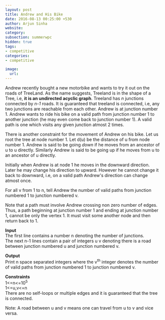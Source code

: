 ```yaml
---
layout: post
title: Andrew and His Bike
date: 2016-08-13 00:25:00 +530
author: Arjun Sinha
website:
category:
subsection: summerwpc
hidden: true
tags:
- competitive
categories:
- competitive

image:
  url: 
---
```

Andrew recently bought a new motorbike and wants to try it out on the roads of TreeLand. As the name suggests, Treeland is in the shape of a Tree, i.e, **it is an undirected acyclic graph**. Treeland has _n_ junctions connected by _n-1_ roads. It is guaranteed that treeland is connected, i.e, any two junctions are reachable from each other. Andrew is at junction number 1. Andrew wants to ride his bike on a valid path from junction number 1 to another junction (he may even come back to junction number 1). A valid path is one which visits any given junction atmost 2 times.  

There is another constraint for the movement of Andrew on his bike. Let us root the tree at node number 1. Let d(u) be the distance of u from node number 1. Andrew is said to be going _down_ if he moves from an ancestor of u to u directly. Similarly Andrew is said to be going up if he moves from u to an ancestor of u directly.  

Initially when Andrew is at node 1 he moves in the downward direction. Later he may change his direction to upward. However he cannot change it back to downward, i.e, on a valid path Andrew's direction can change atmost once.     

For all v from 1 to n, tell Andrew the number of valid paths from junction numbered 1 to junction numbered v.  

Note that a path must involve Andrew crossing non zero number of edges. Thus, a path beginning at junction number 1 and ending at junction number 1, cannot be only the vertex 1. It must visit some another node and then return back to 1.  

**Input**  
The first line contains a number n denoting the number of junctions.  
The next n-1 lines contain a pair of integers u v denoting there is a road between junction numbered u and junction numbered v.  

**Output**  
Print n space separated integers where the v<sup>th</sup> integer denotes the number of valid paths from junction numbered 1 to junction numbered v.    

**Constraints**  
1<=n<=10<sup>5</sup>  
1<=u,v<=n  
There are no self-loops or multiple edges and it is guaranteed that the tree is connected.  

Note: A road between u and v means one can travel from u to v and vice versa.  
